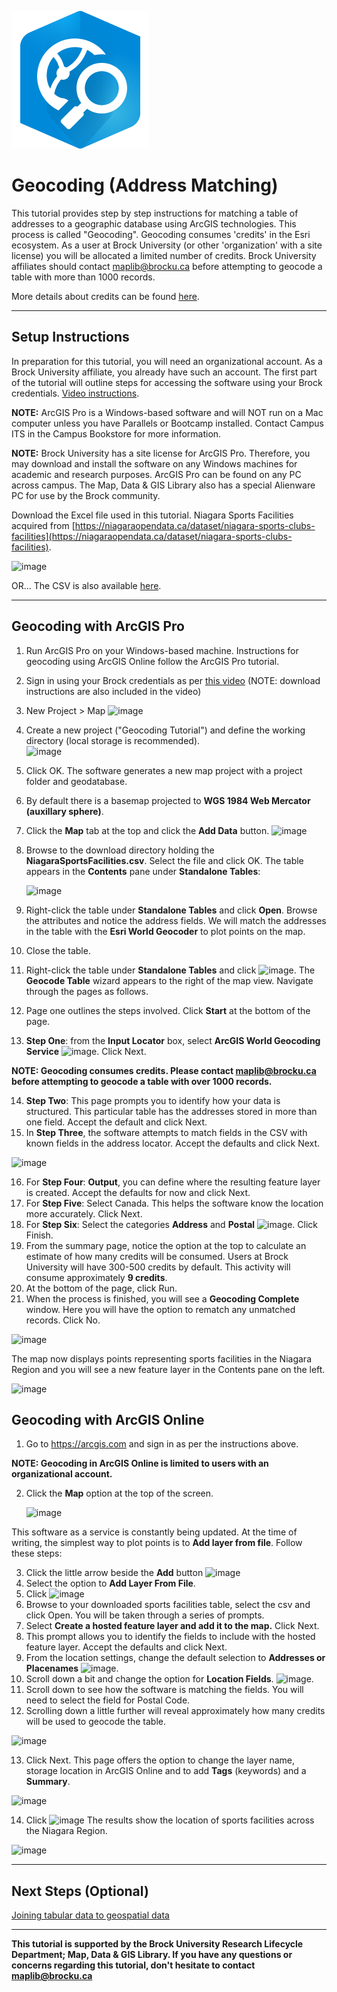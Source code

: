 ![ArcGIS Geocoding logo](world-geocoder-for-arcgis-220.png)

# Geocoding (Address Matching)
This tutorial provides step by step instructions for matching a table of addresses to a geographic database using ArcGIS technologies. This process is called "Geocoding". Geocoding consumes 'credits' in the Esri ecosystem. As a user at Brock University (or other 'organization' with a site license) you will be allocated a limited number of credits. Brock University affiliates should contact [maplib@brocku.ca](maplib@brocku.ca) before attempting to geocode a table with more than 1000 records.

More details about credits can be found [here](https://www.esri.com/en-us/arcgis/products/credits/overview?rsource=%2Fsoftware%2Farcgis%2Farcgisonline%2Fcredits).  

----

## Setup Instructions
In preparation for this tutorial, you will need an organizational account. As a Brock University affiliate, you already have such an account. The first part of the tutorial will outline steps for accessing the software using your Brock credentials. [Video instructions](https://youtu.be/GqH4UHTUf2s). 

**NOTE:** ArcGIS Pro is a Windows-based software and will NOT run on a Mac computer unless you have Parallels or Bootcamp installed. Contact Campus ITS in the Campus Bookstore for more information.  

**NOTE:** Brock University has a site license for ArcGIS Pro. Therefore, you may download and install the software on any Windows machines for academic and research purposes. ArcGIS Pro can be found on any PC across campus. The Map, Data & GIS Library also has a special Alienware PC for use by the Brock community.  

Download the Excel file used in this tutorial. Niagara Sports Facilities acquired from [https://niagaraopendata.ca/dataset/niagara-sports-clubs-facilities](https://niagaraopendata.ca/dataset/niagara-sports-clubs-facilities). 

![image](https://user-images.githubusercontent.com/45638590/227005932-a60acb9f-3b34-4203-9088-5f012f652355.png)

OR...
The CSV is also available [here](NiagaraSportsFacilities.csv).  

----

## Geocoding with ArcGIS Pro

1. Run ArcGIS Pro on your Windows-based machine. Instructions for geocoding using ArcGIS Online follow the ArcGIS Pro tutorial.  
2. Sign in using your Brock credentials as per [this video](https://youtu.be/GqH4UHTUf2s) (NOTE: download instructions are also included in the video)
3. New Project > Map ![image](https://user-images.githubusercontent.com/45638590/227007092-cd43a99b-9b42-4152-a8ca-44f35939986f.png)  

4. Create a new project ("Geocoding Tutorial") and define the working directory (local storage is recommended).  
 ![image](https://user-images.githubusercontent.com/45638590/227007255-e290f578-fdfb-4353-a90b-6c9803f4e25b.png)  
 
5. Click OK. The software generates a new map project with a project folder and geodatabase.
6. By default there is a basemap projected to **WGS 1984 Web Mercator (auxillary sphere)**.
7. Click the **Map** tab at the top and click the **Add Data** button. ![image](https://user-images.githubusercontent.com/45638590/227008015-26c10409-bc60-42d9-ae8e-cdc336f8519f.png)  
8. Browse to the download directory holding the **NiagaraSportsFacilities.csv**. Select the file and click OK.
The table appears in the **Contents** pane under **Standalone Tables**:

   ![image](https://user-images.githubusercontent.com/45638590/227008580-a7c08919-b388-4492-9c60-3ec9ebc785f9.png)  

9. Right-click the table under **Standalone Tables** and click **Open**. Browse the attributes and notice the address fields. We will match the addresses in the table with the **Esri World Geocoder** to plot points on the map.
10. Close the table.
11. Right-click the table under **Standalone Tables** and click ![image](https://user-images.githubusercontent.com/45638590/227594718-e6fe8d94-7661-4e1f-ad61-d10eff85dc5b.png).  The **Geocode Table** wizard appears to the right of the map view. Navigate through the pages as follows.  
12. Page one outlines the steps involved. Click **Start** at the bottom of the page.  
13. **Step One**: from the **Input Locator** box, select **ArcGIS World Geocoding Service** ![image](https://user-images.githubusercontent.com/45638590/227595597-36186f55-7200-4d7c-881d-4f349f5f2063.png).  Click Next.

**NOTE: Geocoding consumes credits. Please contact maplib@brocku.ca before attempting to geocode a table with over 1000 records.**

14. **Step Two**: This page prompts you to identify how your data is structured. This particular table has the addresses stored in more than one field. Accept the default and click Next.  
15. In **Step Three**, the software attempts to match fields in the CSV with known fields in the address locator. Accept the defaults and click Next.  

   ![image](https://user-images.githubusercontent.com/45638590/227596541-53cc754f-600d-468c-893f-f85c14e88556.png)

16. For **Step Four**: **Output**, you can define where the resulting feature layer is created. Accept the defaults for now and click Next.  
17. For **Step Five**: Select Canada. This helps the software know the location more accurately. Click Next.    
18. For **Step Six**: Select the categories **Address** and **Postal** ![image](https://user-images.githubusercontent.com/45638590/227597232-6337b58a-fc04-4211-a982-95e1eaaf12eb.png).  Click Finish.  
19. From the summary page, notice the option at the top to calculate an estimate of how many credits will be consumed. Users at Brock University will have 300-500 credits by default. This activity will consume approximately **9 credits**.  
20. At the bottom of the page, click Run.  
21. When the process is finished, you will see a **Geocoding Complete** window. Here you will have the option to rematch any unmatched records. Click No.

   ![image](https://user-images.githubusercontent.com/45638590/227598587-38122e37-7632-4f78-96a7-a34d9aab67f6.png)  

The map now displays points representing sports facilities in the Niagara Region and you will see a new feature layer in the Contents pane on the left.  

   ![image](https://user-images.githubusercontent.com/45638590/227598970-e3f10177-21e4-44fe-ac40-f0077e1fc513.png)


## Geocoding with ArcGIS Online  

1. Go to https://arcgis.com and sign in as per the instructions above. 

**NOTE: Geocoding in ArcGIS Online is limited to users with an organizational account.**

2. Click the **Map** option at the top of the screen. 

   ![image](https://user-images.githubusercontent.com/45638590/227601881-f0bf18bb-c6ee-4c59-b5d1-3c4d9dda8fe6.png)

This software as a service is constantly being updated. At the time of writing, the simplest way to plot points is to **Add layer from file**. Follow these steps:  

3. Click the little arrow beside the **Add** button ![image](https://user-images.githubusercontent.com/45638590/227602353-b3590aac-f145-4b7c-9c84-1ae88e13bb7a.png)  
4. Select the option to **Add Layer From File**.  
5. Click ![image](https://user-images.githubusercontent.com/45638590/227602648-f182d3b6-7677-4b8e-8045-881f9a8ba741.png)
6. Browse to your downloaded sports facilities table, select the csv and click Open. You will be taken through a series of prompts.
7. Select **Create a hosted feature layer and add it to the map.** Click Next.
8. This prompt allows you to identify the fields to include with the hosted feature layer. Accept the defaults and click Next. 
9. From the location settings, change the default selection to **Addresses or Placenames** ![image](https://user-images.githubusercontent.com/45638590/227603511-6799b99f-60cf-49ac-b77b-d2ba1436a683.png). 
10. Scroll down a bit and change the option for **Location Fields**. ![image](https://user-images.githubusercontent.com/45638590/227603839-ee48bcef-4e2a-4954-8814-20734007be2e.png). 
11. Scroll down to see how the software is matching the fields. You will need to select the field for Postal Code.
12. Scrolling down a little further will reveal approximately how many credits will be used to geocode the table.
 
   ![image](https://user-images.githubusercontent.com/45638590/227604218-ff42f5cd-6df7-41b3-9f8b-0b311919abf9.png)

13. Click Next. This page offers the option to change the layer name, storage location in ArcGIS Online and to add **Tags** (keywords) and a **Summary**.

   ![image](https://user-images.githubusercontent.com/45638590/227604646-efe7d799-0c48-4dd4-b25d-07455b5c0d99.png)

14. Click ![image](https://user-images.githubusercontent.com/45638590/227604709-afb779c6-512c-4829-927a-f0cc94ec3750.png) The results show the location of sports facilities across the Niagara Region.

   ![image](https://user-images.githubusercontent.com/45638590/227604891-4e6acf68-dd26-4a6f-9392-e7ae78bc7e72.png)



----

## Next Steps (Optional)
[Joining tabular data to geospatial data](https://brockdsl.github.io/ArcGIS_Joining_Data/)

----

**This tutorial is supported by the Brock University Research Lifecycle Department; Map, Data & GIS Library.  If you have any questions or concerns regarding this tutorial, don't hesitate to contact [maplib@brocku.ca](mailto:maplib@brocku.ca)**
